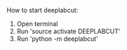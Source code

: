 How to start deeplabcut:

1. Open terminal
2. Run 'source activate DEEPLABCUT'
3. Run 'python -m deeplabcut'
